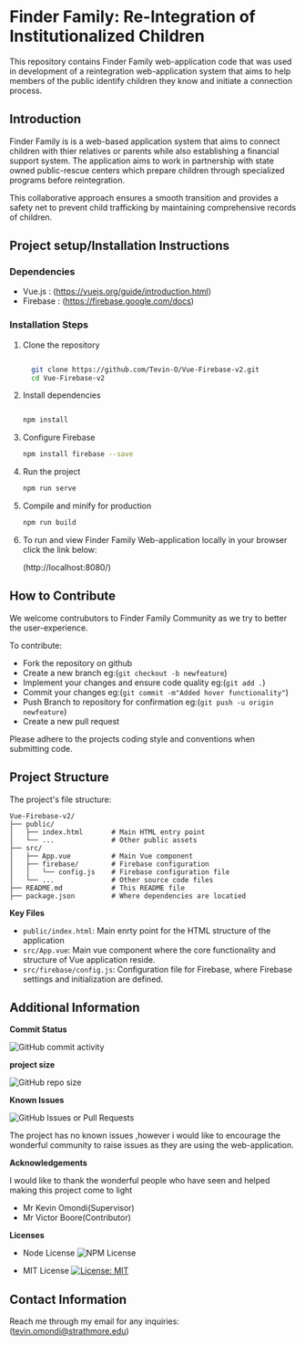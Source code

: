 # Finder Family: Re-Integration of Institutionalized Children
This repository contains Finder Family web-application code that was used in development of a reintegration web-application system that aims to help members of the public identify children they know and initiate a connection
process.
## Introduction
Finder Family is is a web-based application system that aims to connect children with thier relatives or parents while also establishing a financial support system. The application aims to work in partnership with state owned public-rescue centers which prepare children through specialized programs before reintegration. 

This collaborative approach ensures a smooth transition and provides a safety net to prevent child trafficking by maintaining comprehensive records of children.

## Project setup/Installation Instructions

### Dependencies
- Vue.js : (https://vuejs.org/guide/introduction.html)
- Firebase : (https://firebase.google.com/docs)

### Installation Steps

1. Clone the repository
   ```bash
   
     git clone https://github.com/Tevin-O/Vue-Firebase-v2.git
     cd Vue-Firebase-v2

2. Install dependencies  
   ```bash

   npm install

3. Configure Firebase
   ```bash
   npm install firebase --save

4. Run the project
   ```bash
   npm run serve

5. Compile and minify for production
   ```bash
   npm run build

6. To run and view Finder Family Web-application locally in your browser click the link below:

    (http://localhost:8080/)

## How to Contribute

We welcome contrubutors to Finder Family Community as we try to better the user-experience.

To contribute:
- Fork the repository on github
- Create a new branch eg:(`git checkout -b newfeature`)
- Implement your changes and ensure code quality eg:(`git add .`)
- Commit your changes eg:(`git commit -m"Added hover functionality"`)
- Push Branch to repository for confirmation eg:(`git push -u origin newfeature`)
- Create a new pull request

Please adhere to the projects coding style and conventions when submitting code. 
 
## Project Structure 
The project's file structure: 

```
Vue-Firebase-v2/
├── public/
│   ├── index.html       # Main HTML entry point
│   └── ...              # Other public assets
├── src/
│   ├── App.vue          # Main Vue component
│   ├── firebase/        # Firebase configuration
│   │   └── config.js    # Firebase configuration file
│   └── ...              # Other source code files
├── README.md            # This README file
├── package.json         # Where dependencies are locatied
```
**Key Files**
- `public/index.html`: Main enrty point for the HTML structure of the 
   application
- `src/App.vue`: Main vue component where the core functionality and 
   structure of Vue application reside.
- `src/firebase/config.js`: Configuration file for Firebase, where Firebase 
   settings and initialization are defined.

## Additional Information

**Commit Status**

![GitHub commit activity](https://img.shields.io/github/commit-activity/m/Tevin-O/Vue-Firebase-v2)

**project size**

![GitHub repo size](https://img.shields.io/github/repo-size/Tevin-O/Vue-Firebase-v2)

**Known Issues**

![GitHub Issues or Pull Requests](https://img.shields.io/github/issues/Tevin-O/Vue-Firebase-v2)

The project has no known issues ,however i would like to encourage the wonderful community to raise issues as they are using the web-application.

**Acknowledgements**

I would like to thank the wonderful people who have seen and helped making this project come to light
- Mr Kevin Omondi(Supervisor)
- Mr Victor Boore(Contributor)


**Licenses**

- Node License
 ![NPM License](https://img.shields.io/npm/l/node)

- MIT License 
[![License: MIT](https://img.shields.io/badge/License-MIT-yellow.svg)](https://opensource.org/licenses/MIT)


## Contact Information
Reach me through my email for any inquiries: (tevin.omondi@strathmore.edu)




